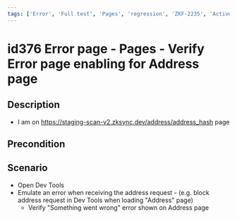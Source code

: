 ```yaml
---
tags: ['Error', 'Full test', 'Pages', 'regression', 'ZKF-2235', 'Active']
---
```


# id376 Error page - Pages - Verify Error page enabling for Address page

## Description
  - I am on https://staging-scan-v2.zksync.dev/address/address_hash page

## Precondition


## Scenario
- Open Dev Tools
- Emulate an error when receiving the address request
                - (e.g. block address request in Dev Tools when loading "Address" page)
    - Verify "Something went wrong" error shown on Address page
